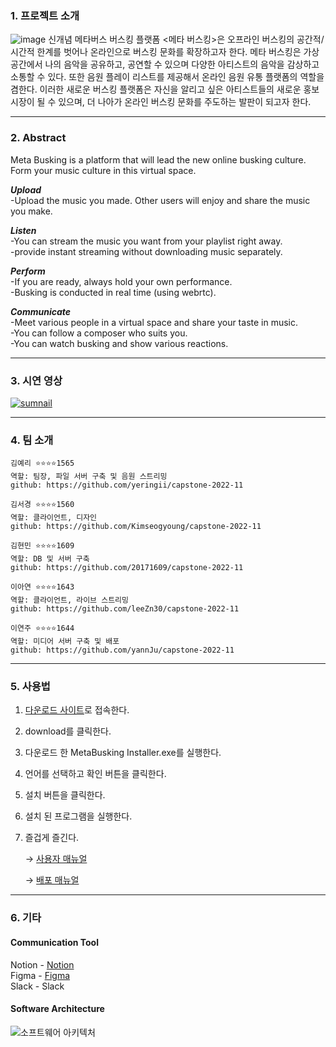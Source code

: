 ### 1. 프로젝트 소개
![image](https://github.com/kookmin-sw/capstone-2022-11/blob/master/unity/Assets/Resources/Image/logo.png)
신개념 메타버스 버스킹 플랫폼 <메타 버스킹>은 오프라인 버스킹의 공간적/시간적 한계를 벗어나 온라인으로 버스킹 문화를 확장하고자 한다.
메타 버스킹은 가상공간에서 나의 음악을 공유하고, 공연할 수 있으며 다양한 아티스트의 음악을 감상하고 소통할 수 있다. 또한 음원 플레이 리스트를 제공해서 온라인 음원 유통 플랫폼의 역할을 겸한다.
이러한 새로운 버스킹 플랫폼은 자신을 알리고 싶은 아티스트들의 새로운 홍보 시장이 될 수 있으며, 더 나아가 온라인 버스킹 문화를 주도하는 발판이 되고자 한다.

---------------------------------------------------------------------------------------------------------------

### 2. Abstract
Meta Busking is a platform that will lead the new online busking culture. Form your music culture in this virtual space.

***Upload***<br>
  -Upload the music you made. Other users will enjoy and share the music you make.<br>

***Listen***<br>
  -You can stream the music you want from your playlist right away.<br>
  -provide instant streaming without downloading music separately.<br>

***Perform***<br>
  -If you are ready, always hold your own performance.<br>
  -Busking is conducted in real time (using webrtc).<br>

***Communicate***<br>
  -Meet various people in a virtual space and share your taste in music.<br>
  -You can follow a composer who suits you.<br>
  -You can watch busking and show various reactions.<br>
  
---------------------------------------------------------------------------------------------------------------

### 3. 시연 영상

[![sumnail](https://user-images.githubusercontent.com/28584277/170485776-e70e0bd0-ea68-4187-8115-ae7ec7789b7e.png)](https://www.youtube.com/watch?v=1KLL5PhhYOs&list=PL--pUG4naVyfb9n-smmZTJ0xrnYqgyg2)

---------------------------------------------------------------------------------------------------------------

### 4. 팀 소개
```
김예리 ⭐⭐⭐⭐1565
역할: 팀장, 파일 서버 구축 및 음원 스트리밍
github: https://github.com/yeringii/capstone-2022-11
```
```
김서경 ⭐⭐⭐⭐1560
역할: 클라이언트, 디자인
github: https://github.com/Kimseogyoung/capstone-2022-11
```
```
김현민 ⭐⭐⭐⭐1609
역할: DB 및 서버 구축
github: https://github.com/20171609/capstone-2022-11
```
```
이아연 ⭐⭐⭐⭐1643
역할: 클라이언트, 라이브 스트리밍
github: https://github.com/leeZn30/capstone-2022-11
```
```
이연주 ⭐⭐⭐⭐1644
역할: 미디어 서버 구축 및 배포
github: https://github.com/yannJu/capstone-2022-11
```

---------------------------------------------------------------------------------------------------------------

### 5. 사용법

1. [다운로드 사이트](https://github.com/kookmin-sw/capstone-2022-11/blob/master/docs/MetaBusking%20Installer.exe)로 접속한다.
2. download를 클릭한다.
3. 다운로드 한 MetaBusking Installer.exe를 실행한다.
4. 언어를 선택하고 확인 버튼을 클릭한다.
5. 설치 버튼을 클릭한다.
6. 설치 된 프로그램을 실행한다.
7. 즐겁게 즐긴다. 

    → [사용자 매뉴얼](https://github.com/kookmin-sw/capstone-2022-11/blob/master/docs/%EA%B2%B0%EA%B3%BC%EB%AC%BC/%5BMetabusking%5D%20%EC%82%AC%EC%9A%A9%EC%9E%90%20%EB%A7%A4%EB%89%B4%EC%96%BC.pdf)

    → [배포 매뉴얼](https://github.com/kookmin-sw/capstone-2022-11/blob/master/docs/%EA%B2%B0%EA%B3%BC%EB%AC%BC/%5BMetabusking%5D%20%EB%B0%B0%ED%8F%AC%20%EB%A7%A4%EB%89%B4%EC%96%BC.pdf)

---------------------------------------------------------------------------------------------------------------

### 6. 기타

#### Communication Tool
 Notion - [Notion](https://holly-punishment-32b.notion.site/2022-23b3832ba4234a7385d3fb7682a90bb1)<br>
 Figma - [Figma](https://www.figma.com/file/0LDKCL7QrKHWbvc2wObYl7/%ED%8E%98%EC%9D%B4%EC%A7%80%EB%B3%84-%EC%99%80%EC%9D%B4%EC%96%B4%ED%94%84%EB%A0%88%EC%9E%84(2%EC%B0%A8)?node-id=0%3A1)<br>
 Slack - Slack
 


#### Software Architecture
 ![소프트웨어 아키텍처](https://user-images.githubusercontent.com/28584277/170485563-d451d90b-ceb7-416b-a352-6884ae5f0e79.png)
